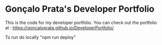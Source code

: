 # Gonçalo Prata's Developer Portfolio

This is the code for my developer portfolio. You can check out the portfolio at : https://goncaloprata.github.io/DeveloperPortfolio/

To run do locally "npm run deploy"